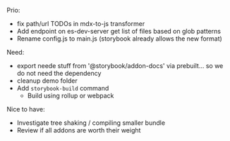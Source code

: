 Prio:

- fix path/url TODOs in mdx-to-js transformer
- Add endpoint on es-dev-server get list of files based on glob patterns
- Rename config.js to main.js (storybook already allows the new format)

Need:

- export neede stuff from '@storybook/addon-docs' via prebuilt... so we do not need the dependency
- cleanup demo folder
- Add `storybook-build` command
  - Build using rollup or webpack

Nice to have:

- Investigate tree shaking / compiling smaller bundle
- Review if all addons are worth their weight
